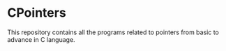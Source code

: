 CPointers
=========

This repository contains all the programs related to pointers from basic to advance in C language.
